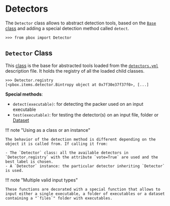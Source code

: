 # Detectors

The `Detector` class allows to abstract detection tools, based on the [`Base` class](items.html#base-class) and adding a special detection method called `detect`.

```session
>>> from pbox import Detector
```

## `Detector` Class

This [class](https://github.com/dhondta/docker-packing-box/blob/main/files/lib/pbox/items/detector.py#L10) is the base for abstracted tools loaded from the [`detectors.yml`](https://github.com/dhondta/docker-packing-box/tree/main/detectors.yml) description file. It holds the registry of all the loaded child classes.

```session
>>> Detector.registry
[<pbox.items.detector.Bintropy object at 0x7f30e37f37f0>, [...]
```

**Special methods**:

- `detect(executable)`: for detecting the packer used on an input executable
- `test(executable)`: for testing the detector(s) on an input file, folder or [Dataset](datasets.html)

!!! note "Using as a class or an instance"
    
    The behavior of the detection method is different depending on the object it is called from. If calling it from:
    
    - The `Detector` class: all the available detectors in `Detector.registry` with the attribute `vote=True` are used and the best label is chosen.
    - A `Detector` instance: the particular detector inheriting `Detector` is used.


!!! note "Multiple valid input types"
    
    These functions are decorated with a special function that allows to input either a single executable, a folder of executables or a dataset containing a "`files`" folder with executables.

